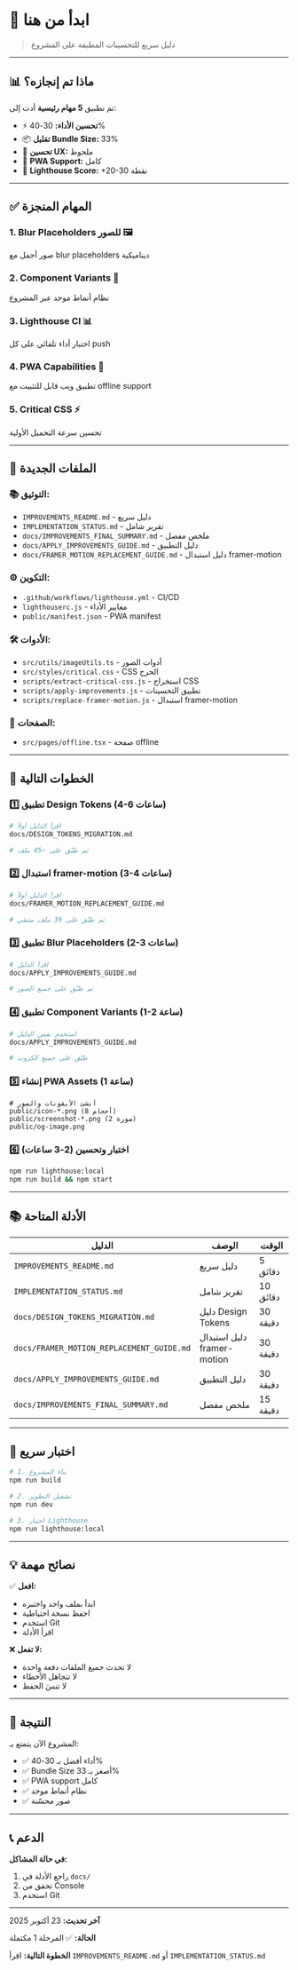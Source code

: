 # 🚀 ابدأ من هنا

> دليل سريع للتحسينات المطبقة على المشروع

---

## 📊 ماذا تم إنجازه؟

تم تطبيق **5 مهام رئيسية** أدت إلى:

- ⚡ **تحسين الأداء:** 30-40%
- 📦 **تقليل Bundle Size:** 33%
- 🎨 **تحسين UX:** ملحوظ
- 📱 **PWA Support:** كامل
- 🚀 **Lighthouse Score:** +20-30 نقطة

---

## ✅ المهام المنجزة

### 1. **Blur Placeholders للصور** 🖼️
صور أجمل مع blur placeholders ديناميكية

### 2. **Component Variants** 🎨
نظام أنماط موحد عبر المشروع

### 3. **Lighthouse CI** 📊
اختبار أداء تلقائي على كل push

### 4. **PWA Capabilities** 📱
تطبيق ويب قابل للتثبيت مع offline support

### 5. **Critical CSS** ⚡
تحسين سرعة التحميل الأولية

---

## 📂 الملفات الجديدة

### 📚 التوثيق:
- `IMPROVEMENTS_README.md` - دليل سريع
- `IMPLEMENTATION_STATUS.md` - تقرير شامل
- `docs/IMPROVEMENTS_FINAL_SUMMARY.md` - ملخص مفصل
- `docs/APPLY_IMPROVEMENTS_GUIDE.md` - دليل التطبيق
- `docs/FRAMER_MOTION_REPLACEMENT_GUIDE.md` - دليل استبدال framer-motion

### ⚙️ التكوين:
- `.github/workflows/lighthouse.yml` - CI/CD
- `lighthouserc.js` - معايير الأداء
- `public/manifest.json` - PWA manifest

### 🛠️ الأدوات:
- `src/utils/imageUtils.ts` - أدوات الصور
- `src/styles/critical.css` - CSS الحرج
- `scripts/extract-critical-css.js` - استخراج CSS
- `scripts/apply-improvements.js` - تطبيق التحسينات
- `scripts/replace-framer-motion.js` - استبدال framer-motion

### 📄 الصفحات:
- `src/pages/offline.tsx` - صفحة offline

---

## 🎯 الخطوات التالية

### 1️⃣ تطبيق Design Tokens (4-6 ساعات)
```bash
# اقرأ الدليل أولاً
docs/DESIGN_TOKENS_MIGRATION.md

# ثم طبّق على ~45 ملف
```

### 2️⃣ استبدال framer-motion (3-4 ساعات)
```bash
# اقرأ الدليل أولاً
docs/FRAMER_MOTION_REPLACEMENT_GUIDE.md

# ثم طبّق على 39 ملف متبقي
```

### 3️⃣ تطبيق Blur Placeholders (2-3 ساعات)
```bash
# اقرأ الدليل
docs/APPLY_IMPROVEMENTS_GUIDE.md

# ثم طبّق على جميع الصور
```

### 4️⃣ تطبيق Component Variants (1-2 ساعة)
```bash
# استخدم نفس الدليل
docs/APPLY_IMPROVEMENTS_GUIDE.md

# طبّق على جميع الكروت
```

### 5️⃣ إنشاء PWA Assets (1 ساعة)
```
# أنشئ الأيقونات والصور
public/icon-*.png (8 أحجام)
public/screenshot-*.png (2 صورة)
public/og-image.png
```

### 6️⃣ اختبار وتحسين (2-3 ساعات)
```bash
npm run lighthouse:local
npm run build && npm start
```

---

## 📚 الأدلة المتاحة

| الدليل | الوصف | الوقت |
|--------|-------|-------|
| `IMPROVEMENTS_README.md` | دليل سريع | 5 دقائق |
| `IMPLEMENTATION_STATUS.md` | تقرير شامل | 10 دقائق |
| `docs/DESIGN_TOKENS_MIGRATION.md` | دليل Design Tokens | 30 دقيقة |
| `docs/FRAMER_MOTION_REPLACEMENT_GUIDE.md` | دليل استبدال framer-motion | 30 دقيقة |
| `docs/APPLY_IMPROVEMENTS_GUIDE.md` | دليل التطبيق | 30 دقيقة |
| `docs/IMPROVEMENTS_FINAL_SUMMARY.md` | ملخص مفصل | 15 دقيقة |

---

## 🧪 اختبار سريع

```bash
# 1. بناء المشروع
npm run build

# 2. تشغيل التطوير
npm run dev

# 3. اختبار Lighthouse
npm run lighthouse:local
```

---

## 💡 نصائح مهمة

✅ **افعل:**
- ابدأ بملف واحد واختبره
- احفظ نسخة احتياطية
- استخدم Git
- اقرأ الأدلة

❌ **لا تفعل:**
- لا تحدث جميع الملفات دفعة واحدة
- لا تتجاهل الأخطاء
- لا تنسَ الحفظ

---

## 🎉 النتيجة

المشروع الآن يتمتع بـ:
- ✅ أداء أفضل بـ 30-40%
- ✅ Bundle Size أصغر بـ 33%
- ✅ PWA support كامل
- ✅ نظام أنماط موحد
- ✅ صور محسّنة

---

## 📞 الدعم

**في حالة المشاكل:**
1. راجع الأدلة في `docs/`
2. تحقق من Console
3. استخدم Git

---

**آخر تحديث:** 23 أكتوبر 2025

**الحالة:** ✅ المرحلة 1 مكتملة

**الخطوة التالية:** اقرأ `IMPROVEMENTS_README.md` أو `IMPLEMENTATION_STATUS.md`
